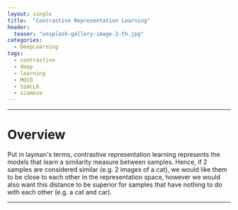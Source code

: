 ```yaml
---
layout: single
title:  "Contrastive Representation Learning"
header:
  teaser: "unsplash-gallery-image-2-th.jpg"
categories: 
  - DeepLearning
tags:
  - contrastive
  - deep
  - learning
  - MOCO
  - SimCLR
  - siamese
---
```

---
# Overview

Put in layman's terms, contrastive representation learning represents the models that learn a similarity measure between samples. Hence, if 2 samples are considered similar (e.g. 2 images of a cat), we would like them to be close to each other in the representation space, however we would also want this distance to be superior for samples that have nothing to do with each other (e.g. a cat and car).

---